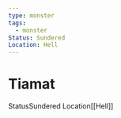 ```yaml
---
type: monster
tags:
  - monster
Status: Sundered
Location: Hell
---
```


# Tiamat

<span class="dataview inline-field"><span class="inline-field-key">Status</span><span class="inline-field-value">Sundered</span></span>
<span class="dataview inline-field"><span class="inline-field-key">Location</span><span class="inline-field-value">[[Hell]]</span></span>


